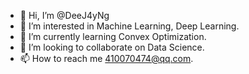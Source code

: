 - 👋 Hi, I’m @DeeJ4yNg
- 👀 I’m interested in Machine Learning, Deep Learning.
- 🌱 I’m currently learning Convex Optimization.
- 💞️ I’m looking to collaborate on Data Science.
- 📫 How to reach me 410070474@qq.com.

<!---
DeeJ4yNg/DeeJ4yNg is a ✨ special ✨ repository because its `README.md` (this file) appears on your GitHub profile.
You can click the Preview link to take a look at your changes.
--->
